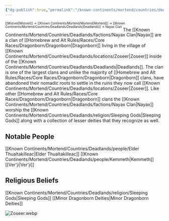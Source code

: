 ```yaml
---
{"dg-publish":true,"permalink":"/known-continents/mortend/countries/deadlands/factions/nayax-clan/"}
---
```


<sup><sup>[[Mistveil\|Mistveil]] → [[Known Continents/Mortend/Mortend\|Mortend]] → [[Known Continents/Mortend/Countries/Deadlands/Deadlands\|Deadlands]] → Nayax Clan</sup></sup>
The [[Known Continents/Mortend/Countries/Deadlands/factions/Nayax Clan\|Nayax]] are a clan of [[Homebrew and Alt Rules/Races/Core Races/Dragonborn/Dragonborn\|Dragonborn]] living in the village of [[Known Continents/Mortend/Countries/Deadlands/locations/Zoseer\|Zoseer]] inside of the [[Known Continents/Mortend/Countries/Deadlands/Deadlands\|Deadlands]]. The clan is one of the largest clans and unlike the majority of [[Homebrew and Alt Rules/Races/Core Races/Dragonborn/Dragonborn\|Dragonborn]] clans, have abandoned their nomadic roots to settle in the ruins they now call [[Known Continents/Mortend/Countries/Deadlands/locations/Zoseer\|Zoseer]]. Like other [[Homebrew and Alt Rules/Races/Core Races/Dragonborn/Dragonborn\|Dragonborn]] clans the [[Known Continents/Mortend/Countries/Deadlands/factions/Nayax Clan\|Nayax]] worship the [[Known Continents/Mortend/Countries/Deadlands/religion/Sleeping Gods\|Sleeping Gods]] along with a collection of lesser deities that they recognize as well.

## Notable People
[[Known Continents/Mortend/Countries/Deadlands/people/Elder Thualtakilleac\|Elder Thualtakilleac]]
[[Known Continents/Mortend/Countries/Deadlands/people/Kemmeth\|Kemmeth]]
[[Ver'ji\|Ver'ji]]

## Religious Beliefs
[[Known Continents/Mortend/Countries/Deadlands/religion/Sleeping Gods\|Sleeping Gods]]
[[Minor Dragonborn Deities\|Minor Dragonborn Deities]]

![Zoseer.webp](/img/user/Attachments/Zoseer.webp)